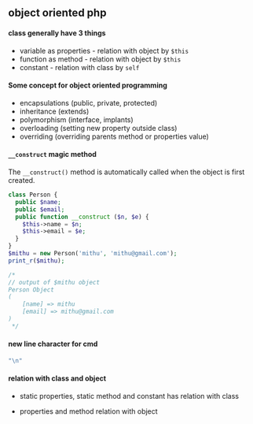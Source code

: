 ## object oriented php  

#### class generally have 3 things 

* variable as properties - relation with object by `$this`
* function as method  - relation with object by `$this`
* constant - relation with class by `self`     

#### Some concept for object oriented programming    

* encapsulations (public, private, protected)    
* inheritance  (extends)    
* polymorphism  (interface, implants)     
* overloading (setting new property outside class)
* overriding (overriding parents method or properties value)    

#### `__construct` magic method    

The `__construct()` method is automatically called when the object is first created.   

~~~php
class Person {
  public $name;
  public $email;
  public function __construct ($n, $e) {
    $this->name = $n;
    $this->email = $e;
  }
}
$mithu = new Person('mithu', 'mithu@gmail.com');
print_r($mithu);

/*
// output of $mithu object 
Person Object
(
    [name] => mithu
    [email] => mithu@gmail.com
)
 */

~~~

#### new line character for cmd

~~~php
"\n"
~~~

#### relation with class and object     

*   static properties, static method and  constant has relation with class

* properties and method relation with object    




